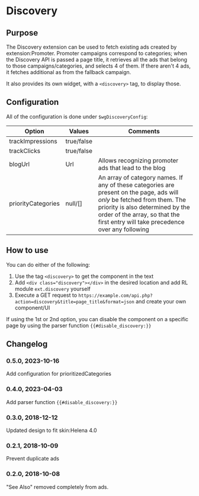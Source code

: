 # Discovery

## Purpose

The Discovery extension can be used to fetch existing ads created by extension:Promoter.
Promoter campaigns correspond to categories; when the Discovery API is passed a page title, it
retrieves all the ads that belong to those campaigns/categories, and selects 4 of them.
If there aren't 4 ads, it fetches additional as from the fallback campaign.

It also provides its own widget, with a `<discovery>` tag, to display those.

## Configuration
All of the configuration is done under `$wgDiscoveryConfig`:

| Option             | Values     | Comments                                                                                                                                                                                                                                         |
|--------------------|------------|--------------------------------------------------------------------------------------------------------------------------------------------------------------------------------------------------------------------------------------------------|
| trackImpressions   | true/false |                                                                                                                                                                                                                                                  |
| trackClicks        | true/false |                                                                                                                                                                                                                                                  |
| blogUrl            | Url        | Allows recognizing promoter ads that lead to the blog                                                                                                                                                                                            |
| priorityCategories | null/[]    | An array of category names. If any of these categories are present on the page, ads will *only* be fetched from them. The priority is also determined by the order of the array, so that the first entry will take precedence over any following |

## How to use
You can do either of the following:
1. Use the tag `<discovery>` to get the component in the text
2. Add `<div class="discovery"></div>` in the desired location and add RL module `ext.discovery` yourself
3. Execute a GET request to `https://example.com/api.php?action=discovery&title=page_title&format=json` and create your own component/UI

If using the 1st or 2nd option, you can disable the component on a specific page by using the parser function `{{#disable_discovery:}}`

## Changelog
### 0.5.0, 2023-10-16
Add configuration for prioritizedCategories
### 0.4.0, 2023-04-03
Add parser function `{{#disable_discovery:}}`
### 0.3.0, 2018-12-12
Updated design to fit skin:Helena 4.0
### 0.2.1, 2018-10-09
Prevent duplicate ads

### 0.2.0, 2018-10-08
"See Also" removed completely from ads.
